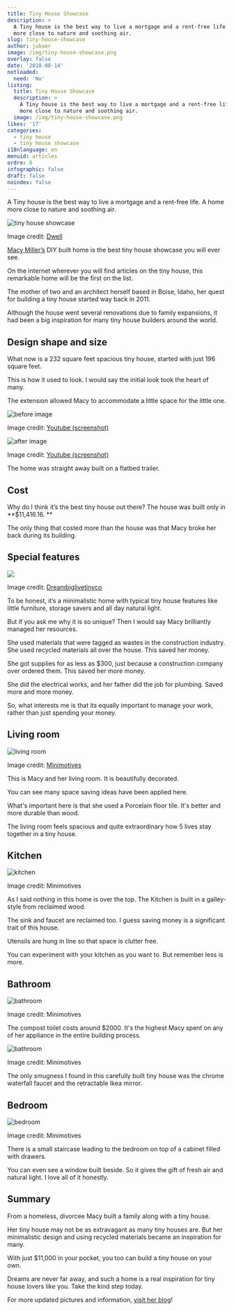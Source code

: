 ```yaml
---
title: Tiny House Showcase
description: >
  A Tiny house is the best way to live a mortgage and a rent-free life. A home
  more close to nature and soothing air.
slug: tiny-house-showcase
author: jubaer
image: /img/tiny-house-showcase.png
overlay: false
date: '2018-08-14'
notloaded:
  need: 'No'
listing:
  title: Tiny House Showcase
  description: >
    A Tiny house is the best way to live a mortgage and a rent-free life. A home
    more close to nature and soothing air.
  image: /img/tiny-house-showcase.png
likes: '17'
categories:
  - tiny house
  - tiny house showcase
i18nlanguage: en
menuid: articles
ordre: 0
infographic: false
draft: false
noindex: false
---
```

A Tiny house is the best way to live a mortgage and a rent-free life. A home more close to nature and soothing air.

![tiny house showcase](/img/tiny-house-showcase.png)

Image credit: [Dwell](https://www.dwell.com/article/tiny-house-fits-a-family-in-196-square-feet-c2544e9d)



[Macy Miller’s](https://tinyhouseplans.com/macy-miller/) DIY built home is the best tiny house showcase you will ever see. 

On the internet wherever you will find articles on the tiny house, this remarkable home will be the first on the list.

The mother of two and an architect herself based in Boise, Idaho, her quest for building a tiny house started way back in 2011.

Although the house went several renovations due to family expansions, it had been a big inspiration for many tiny house builders around the world. 



## Design shape and size

What now is a 232 square feet spacious tiny house, started with just 196 square feet.

This is how it used to look. I would say the initial look took the heart of many. 

The extension allowed Macy to accommodate a little space for the little one.

 

![before image](/img/before.png)

Image credit: [Youtube (screenshot)](https://www.youtube.com/watch?v=_DRgLopvTyw)

![after image](/img/after.png)

Image credit: [Youtube (screenshot)](https://www.youtube.com/watch?v=_DRgLopvTyw)

The home was straight away built on a flatbed trailer.



## Cost

Why do I think it’s the best tiny house out there? The house was built only in **$11,416.16. **

The only thing that costed more than the house was that Macy broke her back during its building.



## Special features



![](/img/tiny-house-showcase-2.jpg)

Image credit: [Dreambiglivetinyco](https://www.dreambiglivetinyco.com/blogs/featured-tiny-spaces/232-sqft-tiny-house-built-for-only-11-000-is-home-to-a-family-of-four)



To be honest, it’s a minimalistic home with typical tiny house features like little furniture, storage savers and all day natural light.

But if you ask me why it is so unique? Then I would say Macy brilliantly managed her resources. 

She used materials that were tagged as wastes in the construction industry. She used recycled materials all over the house. This saved her money. 

She got supplies for as less as $300, just because a construction company over ordered them. This saved her more money.

She did the electrical works, and her father did the job for plumbing. Saved more and more money. 

So, what interests me is that its equally important to manage your work, rather than just spending your money.



## Living room

![living room](/img/livingroom.jpg)

Image credit: [Minimotives](http://minimotives.com/pro-photos/)



This is Macy and her living room. It is beautifully decorated. 

You can see many space saving ideas have been applied here.

What's important here is that she used a Porcelain floor tile. It's better and more durable than wood.

The living room feels spacious and quite extraordinary how 5 lives stay together in a tiny house.

## Kitchen

![kitchen](/img/kitchen.jpg)

Image credit: Minimotives



As I said nothing in this home is over the top. The Kitchen is built in a galley-style from reclaimed wood.

The sink and faucet are reclaimed too. I guess saving money is a significant trait of this house. 

Utensils are hung in line so that space is clutter free.

You can experiment with your kitchen as you want to. But remember less is more.



## Bathroom



![bathroom](/img/bathroom.jpg)

Image credit: Minimotives

The compost toilet costs around $2000. It's the highest Macy spent on any of her appliance in the entire building process. 

![bathroom](/img/bathroom-2.jpg)

Image credit: Minimotives



The only smugness I found in this carefully built tiny house was the chrome waterfall faucet and the retractable Ikea mirror. 



## Bedroom

![bedroom](/img/bedroom.jpg)

Image credit: Minimotives



There is a small staircase leading to the bedroom on top of a cabinet filled with drawers. 

You can even see a window built beside. So it gives the gift of fresh air and natural light. I love all of it honestly.



## Summary

From a homeless, divorcee Macy built a family along with a tiny house.

Her tiny house may not be as extravagant as many tiny houses are. But her minimalistic design and using recycled materials became an inspiration for many.

With just $11,000 in your pocket, you too can build a tiny house on your own. 

Dreams are never far away, and such a home is a real inspiration for tiny house lovers like you. Take the kind step today.

For more updated pictures and information, [visit her blog](http://minimotives.com/)!
